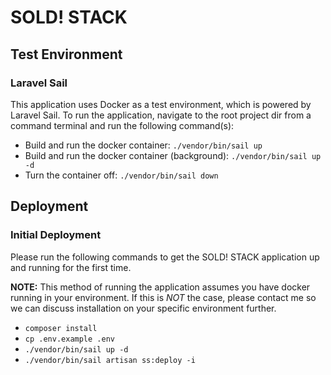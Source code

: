 # SOLD! STACK

## Test Environment

### Laravel Sail

This application uses Docker as a test environment, which is powered by Laravel Sail. To run the application, 
navigate to the root project dir from a command terminal and run the following command(s):

* Build and run the docker container: `./vendor/bin/sail up`
* Build and run the docker container (background): `./vendor/bin/sail up -d`
* Turn the container off: `./vendor/bin/sail down`

## Deployment

### Initial Deployment

Please run the following commands to get the SOLD! STACK application
up and running for the first time.

<b>NOTE:</b> This method of running the application assumes you have docker running
in your environment. If this is *NOT* the case, please contact me so
we can discuss installation on your specific environment further.

* `composer install`
* `cp .env.example .env`
* `./vendor/bin/sail up -d`
* `./vendor/bin/sail artisan ss:deploy -i`

